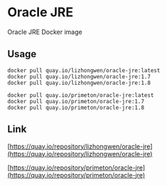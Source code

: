 # Oracle JRE
  
Oracle JRE  Docker image
  
## Usage  
    
`docker pull quay.io/lizhongwen/oracle-jre:latest`  
`docker pull quay.io/lizhongwen/oracle-jre:1.7`  
`docker pull quay.io/lizhongwen/oracle-jre:1.8`  
  
`docker pull quay.io/primeton/oracle-jre:latest`  
`docker pull quay.io/primeton/oracle-jre:1.7`  
`docker pull quay.io/primeton/oracle-jre:1.8`  
  
## Link  
  
[https://quay.io/repository/lizhongwen/oracle-jre](https://quay.io/repository/lizhongwen/oracle-jre)  
  
[https://quay.io/repository/primeton/oracle-jre](https://quay.io/repository/primeton/oracle-jre)  
  
